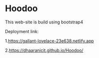 # Hoodoo

This web-site is build using bootstrap4

Deployment link:

1.https://gallant-lovelace-23e638.netlify.app

2.https://dhaaranicit.github.io/Hoodoo/
